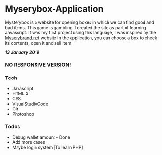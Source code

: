 # Myserybox-Application

Mysterybox is a website for opening boxes in which we can find good and bad items. This game is gambling. I created the site as part of learning Javascript. It was my first project using this language, I was inspired by the [Myserybrand.net](https://mysterybrand.net/en) website
In the application, you can choose a box to check its contents, open it and sell item.

***13 January 2019***

### NO RESPONSIVE VERSION!

### Tech
* Javascript
* HTML 5
* CSS 
* VisualStudioCode
* Git
* Photoshop

### Todos

 - Debug wallet amount - Done
 - Add more cases
 - Maybe login system [To learn PHP]

<p align="center>
![](https://user-images.githubusercontent.com/38840598/51088800-94ac5080-1764-11e9-9edd-7f0843be3afd.png)

